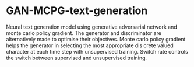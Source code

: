 # GAN-MCPG-text-generation
Neural text generation model using generative adversarial network and monte carlo policy gradient. 
The generator and discriminator are alternatively made to optimise their objectives.
Monte carlo policy gradient helps the generator in selecting the most appropriate dis
crete valued character at each time step with unsupervised training. Switch rate controls the switch between supervised
and unsupervised training.
